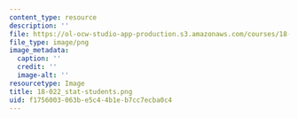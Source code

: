 ```yaml
---
content_type: resource
description: ''
file: https://ol-ocw-studio-app-production.s3.amazonaws.com/courses/18-022-calculus-of-several-variables-fall-2010/f1756003063be5c44b1eb7cc7ecba0c4_18-022_stat-students.png
file_type: image/png
image_metadata:
  caption: ''
  credit: ''
  image-alt: ''
resourcetype: Image
title: 18-022_stat-students.png
uid: f1756003-063b-e5c4-4b1e-b7cc7ecba0c4
---
```

